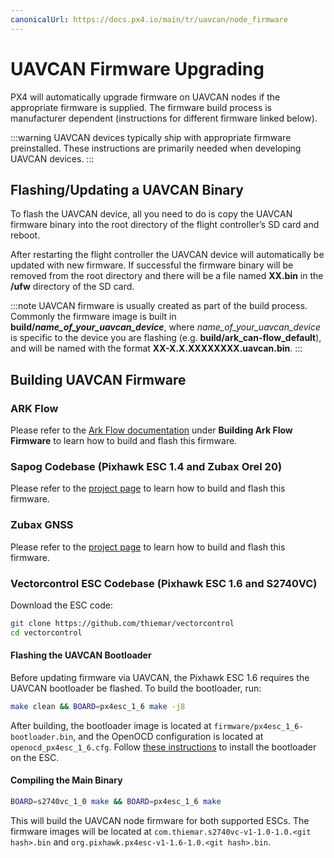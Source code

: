 ```yaml
---
canonicalUrl: https://docs.px4.io/main/tr/uavcan/node_firmware
---
```


# UAVCAN Firmware Upgrading

PX4 will automatically upgrade firmware on UAVCAN nodes if the appropriate firmware is supplied. The firmware build process is manufacturer dependent (instructions for different firmware linked below).

:::warning
UAVCAN devices typically ship with appropriate firmware preinstalled. 
These instructions are primarily needed when developing UAVCAN devices.
:::

## Flashing/Updating a UAVCAN Binary

To flash the UAVCAN device, all you need to do is copy the UAVCAN firmware binary into the root directory of the flight controller’s SD card and reboot.

After restarting the flight controller the UAVCAN device will automatically be updated with new firmware. If successful the firmware binary will be removed from the root directory and there will be a file named **XX.bin** in the **/ufw** directory of the SD card.

:::note UAVCAN
firmware is usually created as part of the build process. Commonly the firmware image is built in **build/_name_of_your_uavcan_device_**,  where _name_of_your_uavcan_device_ is specific to the device you are flashing (e.g. **build/ark_can-flow_default**), and will be named with the format **XX-X.X.XXXXXXXX.uavcan.bin**.
:::

## Building UAVCAN Firmware

### ARK Flow

Please refer to the [Ark Flow documentation](./ark_flow.md) under **Building Ark Flow Firmware** to learn how to build and flash this firmware.

### Sapog Codebase (Pixhawk ESC 1.4 and Zubax Orel 20)

Please refer to the [project page](https://github.com/PX4/sapog) to learn how to build and flash this firmware.

### Zubax GNSS

Please refer to the [project page](https://github.com/Zubax/zubax_gnss) to learn how to build and flash this firmware.

### Vectorcontrol ESC Codebase (Pixhawk ESC 1.6 and S2740VC)

Download the ESC code:

```sh
git clone https://github.com/thiemar/vectorcontrol
cd vectorcontrol
```

#### Flashing the UAVCAN Bootloader

Before updating firmware via UAVCAN, the Pixhawk ESC 1.6 requires the UAVCAN bootloader be flashed. To build the bootloader, run:

```sh
make clean && BOARD=px4esc_1_6 make -j8
```

After building, the bootloader image is located at `firmware/px4esc_1_6-bootloader.bin`, and the OpenOCD configuration is located at `openocd_px4esc_1_6.cfg`. Follow [these instructions](../uavcan/bootloader_installation.md) to install the bootloader on the ESC.

#### Compiling the Main Binary

```sh
BOARD=s2740vc_1_0 make && BOARD=px4esc_1_6 make
```

This will build the UAVCAN node firmware for both supported ESCs. The firmware images will be located at `com.thiemar.s2740vc-v1-1.0-1.0.<git hash>.bin` and `org.pixhawk.px4esc-v1-1.6-1.0.<git hash>.bin`.
